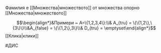 Фамилия е [[Множества|множеството]] от множества опорно [[Множества|множеството]]

$$\begin{align*}&Примери ~ A=\{1,2,3,4\}:\\& А_{tru} = \{\{1,2\},\{3\}\}\\&A_{false} = \{\{1,2\},3\}\\& D_{tru} = \emptyset\end{align*}$$
[[Клика|клики]]

#ДИС 